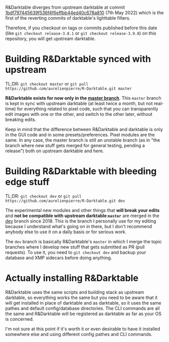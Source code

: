 R&Darktable diverges from upstream darktable at commit [1bdf797445639f536f4f6effbb44ed40c678a810](https://github.com/aurelienpierre/R-Darktable/commit/1bdf797445639f536f4f6effbb44ed40c678a810) (7th May 2022) which is the first of the reverting commits of darktable's lighttable filters. 

Therefore, if you checkout on tags or commits published before this date (like `git checkout release-3.8.1` or `git checkout release-3.9.0`) on this repository, you will get upstream darktable.

# Building R&Darktable synced with upstream

TL;DR: `git checkout master` or `git pull https://github.com/aurelienpierre/R-Darktable.git master`

__R&Darktable exists for now only in the [master branch](https://github.com/aurelienpierre/R-Darktable/tree/master)__. This `master` branch is kept in sync with upstream darktable (at least twice a month, but not real-time) for everything related to pixel code, such that you can transparently edit images with one or the other, and switch to the other later, without breaking edits. 

Keep in mind that the difference between R&Darktable and darktable is only in the GUI code and in some presets/preferences. Pixel modules are the same. In any case, the master branch is still an unstable branch (as in "the branch where new stuff gets merged for general testing, pending a release") both on upstream darktable and here.

# Building R&Darktable with bleeding edge stuff

TL;DR: `git checkout dev` or `git pull https://github.com/aurelienpierre/R-Darktable.git dev`

The experimental new modules and other things that __will break your edits__ and __not be compatible with upstream darktable `master`__ are merged in the [dev](https://github.com/aurelienpierre/R-Darktable/tree/dev) branch since 2018. This is the branch I personally use for my editing because I understand what's going on in there, but I don't recommend anybody else to use it on a daily basis or for serious work. 

The `dev` branch is basically R&Darktable's `master` in which I merge the topic branches where I develop new stuff that gets submitted as PR (pull requests). To use it, you need to `git checkout dev` and backup your database and XMP sidecars before doing anything.

# Actually installing R&Darktable

R&Darktable uses the same scripts and building stack as upstream darktable, so everything works the same but you need to be aware that it will get installed in place of darktable and as darktable, so it uses the same pathes and default config/database directories. The CLI commands are all the same and R&Darktable will be registered as darktable as far as your OS is concerned.

I'm not sure at this point if it's worth it or even desirable to have it installed somewhere else and using different config pathes and CLI commands.
